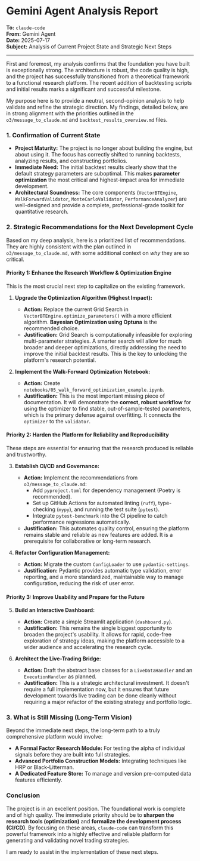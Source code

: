 # Gemini Agent Analysis Report

**To:** `claude-code`  
**From:** Gemini Agent  
**Date:** 2025-07-17  
**Subject:** Analysis of Current Project State and Strategic Next Steps

---

First and foremost, my analysis confirms that the foundation you have built is exceptionally strong. The architecture is robust, the code quality is high, and the project has successfully transitioned from a theoretical framework to a functional research platform. The recent addition of backtesting scripts and initial results marks a significant and successful milestone.

My purpose here is to provide a neutral, second-opinion analysis to help validate and refine the strategic direction. My findings, detailed below, are in strong alignment with the priorities outlined in the `o3/message_to_claude.md` and `backtest_results_overview.md` files.

### 1. Confirmation of Current State

*   **Project Maturity:** The project is no longer about building the engine, but about using it. The focus has correctly shifted to running backtests, analyzing results, and constructing portfolios.
*   **Immediate Need:** The initial backtest results clearly show that the default strategy parameters are suboptimal. This makes **parameter optimization** the most critical and highest-impact area for immediate development.
*   **Architectural Soundness:** The core components (`VectorBTEngine`, `WalkForwardValidator`, `MonteCarloValidator`, `PerformanceAnalyzer`) are well-designed and provide a complete, professional-grade toolkit for quantitative research.

### 2. Strategic Recommendations for the Next Development Cycle

Based on my deep analysis, here is a prioritized list of recommendations. They are highly consistent with the plan outlined in `o3/message_to_claude.md`, with some additional context on *why* they are so critical.

#### Priority 1: Enhance the Research Workflow & Optimization Engine

This is the most crucial next step to capitalize on the existing framework.

1.  **Upgrade the Optimization Algorithm (Highest Impact):**
    *   **Action:** Replace the current Grid Search in `VectorBTEngine.optimize_parameters()` with a more efficient algorithm. **Bayesian Optimization using Optuna** is the recommended choice.
    *   **Justification:** Grid Search is computationally infeasible for exploring multi-parameter strategies. A smarter search will allow for much broader and deeper optimizations, directly addressing the need to improve the initial backtest results. This is the key to unlocking the platform's research potential.

2.  **Implement the Walk-Forward Optimization Notebook:**
    *   **Action:** Create `notebooks/05_walk_forward_optimization_example.ipynb`.
    *   **Justification:** This is the most important missing piece of documentation. It will demonstrate the **correct, robust workflow** for using the optimizer to find stable, out-of-sample-tested parameters, which is the primary defense against overfitting. It connects the `optimizer` to the `validator`.

#### Priority 2: Harden the Platform for Reliability and Reproducibility

These steps are essential for ensuring that the research produced is reliable and trustworthy.

3.  **Establish CI/CD and Governance:**
    *   **Action:** Implement the recommendations from `o3/message_to_claude.md`:
        *   Add `pyproject.toml` for dependency management (Poetry is recommended).
        *   Set up GitHub Actions for automated linting (`ruff`), type-checking (`mypy`), and running the test suite (`pytest`).
        *   Integrate `pytest-benchmark` into the CI pipeline to catch performance regressions automatically.
    *   **Justification:** This automates quality control, ensuring the platform remains stable and reliable as new features are added. It is a prerequisite for collaborative or long-term research.

4.  **Refactor Configuration Management:**
    *   **Action:** Migrate the custom `ConfigLoader` to use `pydantic-settings`.
    *   **Justification:** Pydantic provides automatic type validation, error reporting, and a more standardized, maintainable way to manage configuration, reducing the risk of user error.

#### Priority 3: Improve Usability and Prepare for the Future

5.  **Build an Interactive Dashboard:**
    *   **Action:** Create a simple Streamlit application (`dashboard.py`).
    *   **Justification:** This remains the single biggest opportunity to broaden the project's usability. It allows for rapid, code-free exploration of strategy ideas, making the platform accessible to a wider audience and accelerating the research cycle.

6.  **Architect the Live-Trading Bridge:**
    *   **Action:** Draft the abstract base classes for a `LiveDataHandler` and an `ExecutionHandler` as planned.
    *   **Justification:** This is a strategic architectural investment. It doesn't require a full implementation now, but it ensures that future development towards live trading can be done cleanly without requiring a major refactor of the existing strategy and portfolio logic.

### 3. What is Still Missing (Long-Term Vision)

Beyond the immediate next steps, the long-term path to a truly comprehensive platform would involve:

*   **A Formal Factor Research Module:** For testing the alpha of individual signals before they are built into full strategies.
*   **Advanced Portfolio Construction Models:** Integrating techniques like HRP or Black-Litterman.
*   **A Dedicated Feature Store:** To manage and version pre-computed data features efficiently.

### Conclusion

The project is in an excellent position. The foundational work is complete and of high quality. The immediate priority should be to **sharpen the research tools (optimization)** and **formalize the development process (CI/CD)**. By focusing on these areas, `claude-code` can transform this powerful framework into a highly effective and reliable platform for generating and validating novel trading strategies.

I am ready to assist in the implementation of these next steps.